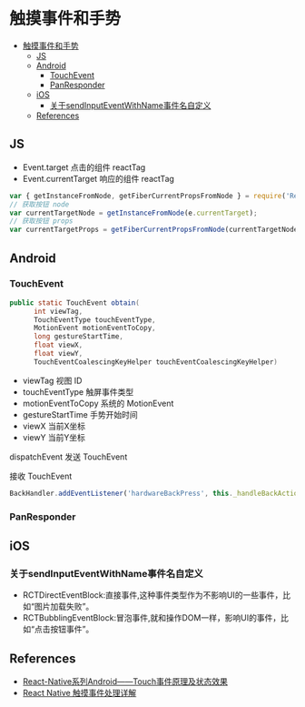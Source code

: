 # 触摸事件和手势



<!-- @import "[TOC]" {cmd="toc" depthFrom=1 depthTo=6 orderedList=false} -->
<!-- code_chunk_output -->

* [触摸事件和手势](#触摸事件和手势)
	* [JS](#js)
	* [Android](#android)
		* [TouchEvent](#touchevent)
		* [PanResponder](#panresponder)
	* [iOS](#ios)
		* [关于sendInputEventWithName事件名自定义](#关于sendinputeventwithname事件名自定义)
	* [References](#references)

<!-- /code_chunk_output -->

## JS

* Event.target 点击的组件 reactTag
* Event.currentTarget 响应的组件 reactTag

```js
var { getInstanceFromNode, getFiberCurrentPropsFromNode } = require('ReactNativeComponentTree');
// 获取按钮 node
var currentTargetNode = getInstanceFromNode(e.currentTarget);
// 获取按钮 props
var currentTargetProps = getFiberCurrentPropsFromNode(currentTargetNode.stateNode);
```

## Android

### TouchEvent

```java
public static TouchEvent obtain(
      int viewTag,
      TouchEventType touchEventType,
      MotionEvent motionEventToCopy,
      long gestureStartTime,
      float viewX,
      float viewY,
      TouchEventCoalescingKeyHelper touchEventCoalescingKeyHelper)
```

* viewTag 视图 ID
* touchEventType 触屏事件类型
* motionEventToCopy 系统的 MotionEvent
* gestureStartTime 手势开始时间
* viewX 当前X坐标
* viewY 当前Y坐标

dispatchEvent 发送 TouchEvent

接收 TouchEvent

```js
BackHandler.addEventListener('hardwareBackPress', this._handleBackAction);
```

### PanResponder

## iOS

### 关于sendInputEventWithName事件名自定义

* RCTDirectEventBlock:直接事件,这种事件类型作为不影响UI的一些事件，比如“图片加载失败”。
* RCTBubblingEventBlock:冒泡事件,就和操作DOM一样，影响UI的事件，比如“点击按钮事件”。

## References


* [ React-Native系列Android——Touch事件原理及状态效果 ](http://blog.csdn.net/megatronkings/article/details/51069333)
* [React Native 触摸事件处理详解](https://www.race604.com/react-native-touch-event/)
